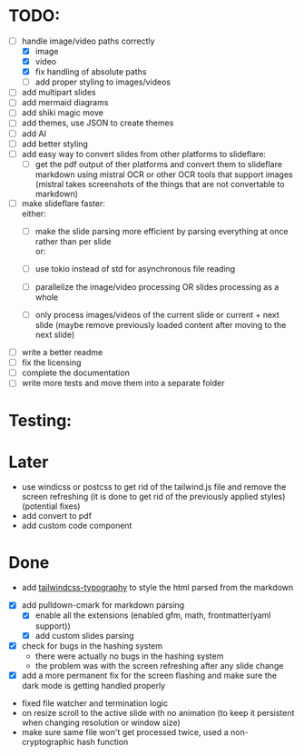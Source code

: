 # TODO:

- [ ] handle image/video paths correctly
  - [x] image
  - [x] video
  - [x] fix handling of absolute paths
  - [ ] add proper styling to images/videos
- [ ] add multipart slides
- [ ] add mermaid diagrams
- [ ] add shiki magic move
- [ ] add themes, use JSON to create themes
- [ ] add AI
- [ ] add better styling
- [ ] add easy way to convert slides from other platforms to slideflare:
  - [ ] get the pdf output of ther platforms and convert them to slideflare markdown using mistral OCR or other OCR tools that support images (mistral takes screenshots of the things that are not convertable to markdown)

- [ ] make slideflare faster: \
  either:
  - [ ] make the slide parsing more efficient by parsing everything at once rather than per slide \
  or:
  - [ ] use tokio instead of std for asynchronous file reading
  - [ ] parallelize the image/video processing OR slides processing as a whole

  - [ ] only process images/videos of the current slide or current + next slide (maybe remove previously loaded content after moving to the next slide)

- [ ] write a better readme
- [ ] fix the licensing
- [ ] complete the documentation
- [ ] write more tests and move them into a separate folder

# Testing:

# Later

- use windicss or postcss to get rid of the tailwind.js file and remove the screen refreshing (it is done to get rid of the previously applied styles) (potential fixes)
- add convert to pdf
- add custom code component

# Done

- add [tailwindcss-typography](https://github.com/tailwindlabs/tailwindcss-typography) to style the html parsed from the markdown
- [x] add pulldown-cmark for markdown parsing
  - [x] enable all the extensions (enabled gfm, math, frontmatter(yaml support))
  - [x] add custom slides parsing
- [x] check for bugs in the hashing system
  - there were actually no bugs in the hashing system
  - the problem was with the screen refreshing after any slide change
- [x] add a more permanent fix for the screen flashing and make sure the dark mode is getting handled properly
- fixed file watcher and termination logic
- on resize scroll to the active slide with no animation (to keep it persistent when changing resolution or window size)
- make sure same file won't get processed twice, used a non-cryptographic hash function
